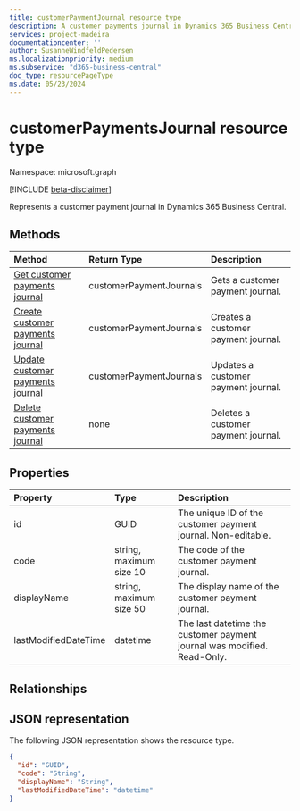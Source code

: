 ```yaml
---
title: customerPaymentJournal resource type
description: A customer payments journal in Dynamics 365 Business Central.
services: project-madeira
documentationcenter: ''
author: SusanneWindfeldPedersen
ms.localizationpriority: medium
ms.subservice: "d365-business-central"
doc_type: resourcePageType
ms.date: 05/23/2024
---
```


# customerPaymentsJournal resource type

Namespace: microsoft.graph

[!INCLUDE [beta-disclaimer](../../includes/beta-disclaimer.md)]

Represents a customer payment journal in Dynamics 365 Business Central.

## Methods

| Method               | Return Type             |Description                      |
|:---------------------|:------------------------|:--------------------------------|
|[Get customer payments journal](../api/dynamics-customerpaymentsjournal-get.md)      |customerPaymentJournals|Gets a customer payment journal.   |
|[Create customer payments journal](../api/dynamics-create-customerpaymentsjournal.md)  |customerPaymentJournals|Creates a customer payment journal.|
|[Update customer payments journal](../api/dynamics-customerpaymentsjournal-update.md) |customerPaymentJournals|Updates a customer payment journal.|
|[Delete customer payments journal](../api/dynamics-customerpaymentsjournal-delete.md)|none                     |Deletes a customer payment journal.|

## Properties
| Property	         | Type	                 |Description                                                             |
|:-------------------|:----------------------|:-----------------------------------------------------------------------|
|id                  |GUID                   |The unique ID of the customer payment journal. Non-editable.           |
|code                |string, maximum size 10| The code of the customer payment journal.                             |
|displayName         |string, maximum size 50| The display name of the customer payment journal.                     |
|lastModifiedDateTime|datetime               |The last datetime the customer payment journal was modified. Read-Only.|

## Relationships

## JSON representation

The following JSON representation shows the resource type.


```json
{
  "id": "GUID",
  "code": "String",
  "displayName": "String",
  "lastModifiedDateTime": "datetime"
}
```



